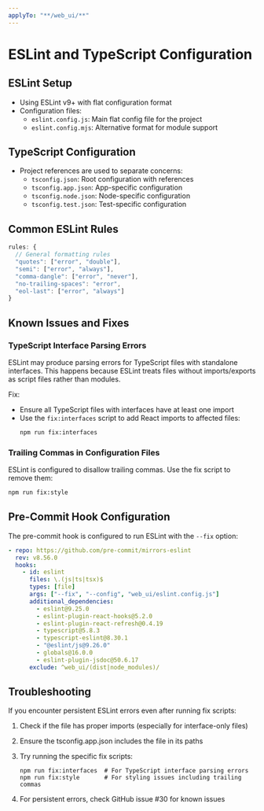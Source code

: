 ```yaml
---
applyTo: "**/web_ui/**"
---
```


# ESLint and TypeScript Configuration

## ESLint Setup

- Using ESLint v9+ with flat configuration format
- Configuration files:
  - `eslint.config.js`: Main flat config file for the project
  - `eslint.config.mjs`: Alternative format for module support

## TypeScript Configuration

- Project references are used to separate concerns:
  - `tsconfig.json`: Root configuration with references
  - `tsconfig.app.json`: App-specific configuration
  - `tsconfig.node.json`: Node-specific configuration
  - `tsconfig.test.json`: Test-specific configuration

## Common ESLint Rules

```javascript
rules: {
  // General formatting rules
  "quotes": ["error", "double"],
  "semi": ["error", "always"],
  "comma-dangle": ["error", "never"],
  "no-trailing-spaces": "error",
  "eol-last": ["error", "always"]
}
```

## Known Issues and Fixes

### TypeScript Interface Parsing Errors

ESLint may produce parsing errors for TypeScript files with standalone interfaces. This happens because ESLint treats files without imports/exports as script files rather than modules.

Fix:

- Ensure all TypeScript files with interfaces have at least one import
- Use the `fix:interfaces` script to add React imports to affected files:
  ```bash
  npm run fix:interfaces
  ```

### Trailing Commas in Configuration Files

ESLint is configured to disallow trailing commas. Use the fix script to remove them:

```bash
npm run fix:style
```

## Pre-Commit Hook Configuration

The pre-commit hook is configured to run ESLint with the `--fix` option:

```yaml
- repo: https://github.com/pre-commit/mirrors-eslint
  rev: v8.56.0
  hooks:
    - id: eslint
      files: \.(js|ts|tsx)$
      types: [file]
      args: ["--fix", "--config", "web_ui/eslint.config.js"]
      additional_dependencies:
        - eslint@9.25.0
        - eslint-plugin-react-hooks@5.2.0
        - eslint-plugin-react-refresh@0.4.19
        - typescript@5.8.3
        - typescript-eslint@8.30.1
        - "@eslint/js@9.26.0"
        - globals@16.0.0
        - eslint-plugin-jsdoc@50.6.17
      exclude: ^web_ui/(dist|node_modules)/
```

## Troubleshooting

If you encounter persistent ESLint errors even after running fix scripts:

1. Check if the file has proper imports (especially for interface-only files)
2. Ensure the tsconfig.app.json includes the file in its paths
3. Try running the specific fix scripts:

   ```
   npm run fix:interfaces  # For TypeScript interface parsing errors
   npm run fix:style       # For styling issues including trailing commas
   ```

4. For persistent errors, check GitHub issue #30 for known issues
